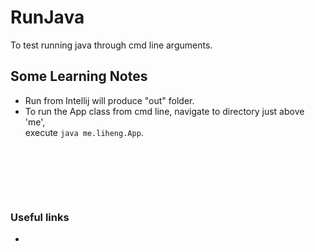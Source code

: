#  RunJava
To test running java through cmd line arguments. 

## Some Learning Notes ##

* Run from Intellij will produce "out" folder. 
* To run the App class from cmd line, navigate to directory just above 'me',   
execute `java me.liheng.App`. 

###  ###


&nbsp;



&nbsp;
----
### Useful links ###
* 


